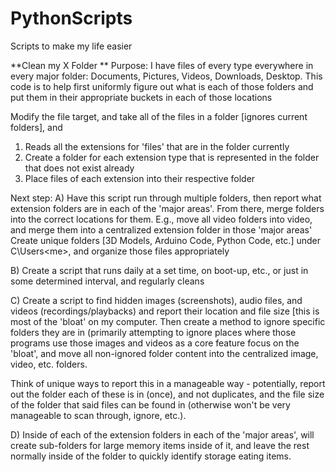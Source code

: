 # PythonScripts
Scripts to make my life easier 


**Clean my X Folder **
Purpose: I have files of every type everywhere in every major folder: Documents, Pictures, Videos, Downloads, Desktop. 
This code is to help first uniformly figure out what is each of those folders and put them in their appropriate buckets in each of those locations 

Modify the file target, and take all of the files in a folder [ignores current folders], and 
  1) Reads all the extensions for 'files' that are in the folder currently
  2) Create a folder for each extension type that is represented in the folder that does not exist already
  3) Place files of each extension into their respective folder


Next step: 
A) Have this script run through multiple folders, then report what extension folders are in each of the 'major areas'. From there, merge folders into the correct locations for them. 
E.g., move all video folders into video, and merge them into a centralized extension folder in those 'major areas' 
Create unique folders [3D Models, Arduino Code, Python Code, etc.] under C\Users\<me>, and organize those files appropriately

B) Create a script that runs daily at a set time, on boot-up, etc., or just in some determined interval, and regularly cleans

C) Create a script to find hidden images (screenshots), audio files, and videos (recordings/playbacks) and report their location and file size [this is most of the 'bloat' on my computer. Then create a method to ignore specific folders they are in (primarily attempting to ignore places where those programs use those images and videos as a core feature focus on the 'bloat', and move all non-ignored folder content into the centralized image, video, etc. folders. 

Think of unique ways to report this in a manageable way - potentially, report out the folder each of these is in (once), and not duplicates, and the file size of the folder that said files can be found in (otherwise won't be very manageable to scan through, ignore, etc.). 

D) Inside of each of the extension folders in each of the 'major areas', will create sub-folders for large memory items inside of it, and leave the rest normally inside of the folder to quickly identify storage eating items. 

